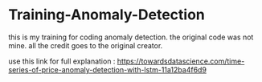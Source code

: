 # Training-Anomaly-Detection

this is my training for coding anomaly detection.
the original code was not mine.
all the credit goes to the original creator.

use this link for full explanation :
https://towardsdatascience.com/time-series-of-price-anomaly-detection-with-lstm-11a12ba4f6d9

